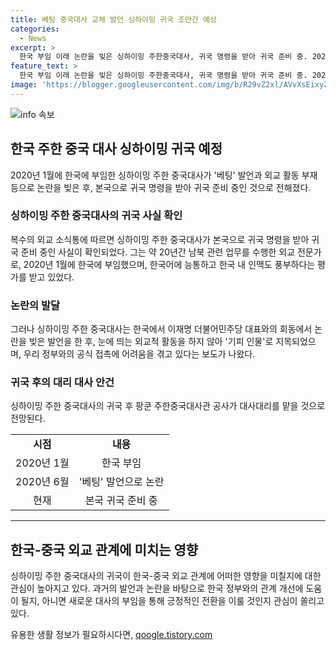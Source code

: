 ```yaml
---
title: 베팅 중국대사 교체 발언 싱하이밍 귀국 조만간 예상
categories:
  - News
excerpt: >
  한국 부임 이래 논란을 빚은 싱하이밍 주한중국대사, 귀국 명령을 받아 귀국 준비 중. 2020년 한국 부임 이후 한국어 능통하고 인맥도 풍부해 기대를 모았지만, 이재명 대표와의 베팅 발언으로 논란 유발. 이후 대외 활동 부재와 어려운 공식 접촉으로 기피 인물로 지목되며 귀국 전망. 팡쿤 주한중국대사관 공사가 대사대리를 맡을 것으로 전망됨.
feature_text: >
  한국 부임 이래 논란을 빚은 싱하이밍 주한중국대사, 귀국 명령을 받아 귀국 준비 중. 2020년 한국 부임 이후 한국어 능통하고 인맥도 풍부해 기대를 모았지만, 이재명 대표와의 베팅 발언으로 논란 유발. 이후 대외 활동 부재와 어려운 공식 접촉으로 기피 인물로 지목되며 귀국 전망. 팡쿤 주한중국대사관 공사가 대사대리를 맡을 것으로 전망됨.
image: 'https://blogger.googleusercontent.com/img/b/R29vZ2xl/AVvXsEixyZcFfHzMRdzZMjFBmAUKJYCLCGyLL1o632UiGVXcaFdKo_bkvkuCioo0uUKlGfBVcT3P84aROyZIXSBEx3Aw5nCQ3pTgDom1WDC4m8eifvWiAmWEEVb4x6G_l8C0QH225ldMjyaFvpxGEBGNO37VmDTDMHGhJPq73UglMfDca1-0aw/s1600/blogspot.png'
---
```


<p><img src="https://blogger.googleusercontent.com/img/b/R29vZ2xl/AVvXsEixyZcFfHzMRdzZMjFBmAUKJYCLCGyLL1o632UiGVXcaFdKo_bkvkuCioo0uUKlGfBVcT3P84aROyZIXSBEx3Aw5nCQ3pTgDom1WDC4m8eifvWiAmWEEVb4x6G_l8C0QH225ldMjyaFvpxGEBGNO37VmDTDMHGhJPq73UglMfDca1-0aw/s1600/blogspot.png" alt="info 속보" /></p>

<h2 data-ke-size="size26">한국 주한 중국 대사 싱하이밍 귀국 예정</h2>

<p data-ke-size="size16">2020년 1월에 한국에 부임한 싱하이밍 주한 중국대사가 '베팅' 발언과 외교 활동 부재 등으로 논란을 빚은 후, 본국으로 귀국 명령을 받아 귀국 준비 중인 것으로 전해졌다.</p>

<h3>싱하이밍 주한 중국대사의 귀국 사실 확인</h3>

<p data-ke-size="size16">복수의 외교 소식통에 따르면 싱하이밍 주한 중국대사가 본국으로 귀국 명령을 받아 귀국 준비 중인 사실이 확인되었다. 그는 약 20년간 남북 관련 업무를 수행한 외교 전문가로, 2020년 1월에 한국에 부임했으며, 한국어에 능통하고 한국 내 인맥도 풍부하다는 평가를 받고 있었다.</p>

<h3>논란의 발달</h3>

<p data-ke-size="size16">그러나 싱하이밍 주한 중국대사는 한국에서 이재명 더불어민주당 대표와의 회동에서 논란을 빚은 발언을 한 후, 눈에 띄는 외교적 활동을 하지 않아 '기피 인물'로 지목되었으며, 우리 정부와의 공식 접촉에 어려움을 겪고 있다는 보도가 나왔다.</p>

<h3>귀국 후의 대리 대사 안건</h3>

<p data-ke-size="size16">싱하이밍 주한 중국대사의 귀국 후 팡쿤 주한중국대사관 공사가 대사대리를 맡을 것으로 전망된다.</p>

<table>
    <tr>
        <td style="text-align: center; height: 17px;"><b>시점</b></td>
        <td style="text-align: center; height: 17px;"><b>내용</b></td>
    </tr>
    <tr>
        <td style="text-align: center;">2020년 1월</td>
        <td style="text-align: center;">한국 부임</td>
    </tr>
    <tr>
        <td style="text-align: center;">2020년 6월</td>
        <td style="text-align: center;">'베팅' 발언으로 논란</td>
    </tr>
    <tr>
        <td style="text-align: center;">현재</td>
        <td style="text-align: center;">본국 귀국 준비 중</td>
    </tr>
</table>

<hr>

<h2 data-ke-size="size26">한국-중국 외교 관계에 미치는 영향</h2>

<p data-ke-size="size16">싱하이밍 주한 중국대사의 귀국이 한국-중국 외교 관계에 어떠한 영향을 미칠지에 대한 관심이 높아지고 있다. 과거의 발언과 논란을 바탕으로 한국 정부와의 관계 개선에 도움이 될지, 아니면 새로운 대사의 부임을 통해 긍정적인 전환을 이룰 것인지 관심이 쏠리고 있다.</p>
유용한 생활 정보가 필요하시다면, <a href="https://qoogle.tistory.com" rel="dofollow">qoogle.tistory.com</a>


